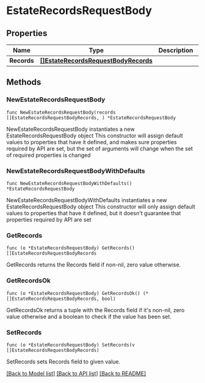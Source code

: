 # EstateRecordsRequestBody

## Properties

Name | Type | Description | Notes
------------ | ------------- | ------------- | -------------
**Records** | [**[]EstateRecordsRequestBodyRecords**](EstateRecordsRequestBodyRecords.md) |  | 

## Methods

### NewEstateRecordsRequestBody

`func NewEstateRecordsRequestBody(records []EstateRecordsRequestBodyRecords, ) *EstateRecordsRequestBody`

NewEstateRecordsRequestBody instantiates a new EstateRecordsRequestBody object
This constructor will assign default values to properties that have it defined,
and makes sure properties required by API are set, but the set of arguments
will change when the set of required properties is changed

### NewEstateRecordsRequestBodyWithDefaults

`func NewEstateRecordsRequestBodyWithDefaults() *EstateRecordsRequestBody`

NewEstateRecordsRequestBodyWithDefaults instantiates a new EstateRecordsRequestBody object
This constructor will only assign default values to properties that have it defined,
but it doesn't guarantee that properties required by API are set

### GetRecords

`func (o *EstateRecordsRequestBody) GetRecords() []EstateRecordsRequestBodyRecords`

GetRecords returns the Records field if non-nil, zero value otherwise.

### GetRecordsOk

`func (o *EstateRecordsRequestBody) GetRecordsOk() (*[]EstateRecordsRequestBodyRecords, bool)`

GetRecordsOk returns a tuple with the Records field if it's non-nil, zero value otherwise
and a boolean to check if the value has been set.

### SetRecords

`func (o *EstateRecordsRequestBody) SetRecords(v []EstateRecordsRequestBodyRecords)`

SetRecords sets Records field to given value.



[[Back to Model list]](../README.md#documentation-for-models) [[Back to API list]](../README.md#documentation-for-api-endpoints) [[Back to README]](../README.md)


